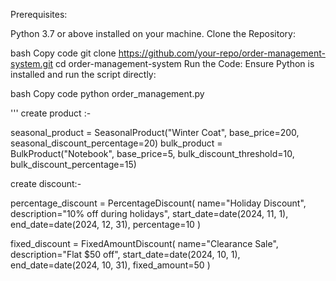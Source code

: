 Prerequisites:

Python 3.7 or above installed on your machine.
Clone the Repository:

bash
Copy code
git clone https://github.com/your-repo/order-management-system.git
cd order-management-system
Run the Code: Ensure Python is installed and run the script directly:

bash
Copy code
python order_management.py


'''
create product :- 

seasonal_product = SeasonalProduct("Winter Coat", base_price=200, seasonal_discount_percentage=20)
bulk_product = BulkProduct("Notebook", base_price=5, bulk_discount_threshold=10, bulk_discount_percentage=15)


create discount:-

percentage_discount = PercentageDiscount(
    name="Holiday Discount",
    description="10% off during holidays",
    start_date=date(2024, 11, 1),
    end_date=date(2024, 12, 31),
    percentage=10
)

fixed_discount = FixedAmountDiscount(
    name="Clearance Sale",
    description="Flat $50 off",
    start_date=date(2024, 10, 1),
    end_date=date(2024, 10, 31),
    fixed_amount=50
)



